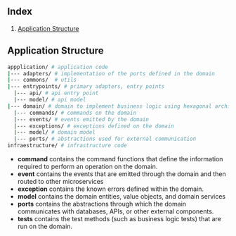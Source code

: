 
## Index

1. [Application Structure](#application-structure)

## Application Structure

```sh
appplication/ # application code
|--- adapters/ # implementation of the ports defined in the domain
|--- commons/  # utils
|--- entrypoints/ # primary adapters, entry points
  |--- api/ # api entry point
  |--- model/ # api model
|--- domain/ # domain to implement business logic using hexagonal architecture
  |--- commands/ # commands on the domain
  |--- events/ # events emitted by the domain
  |--- exceptions/ # exceptions defined on the domain
  |--- model/ # domain model
  |--- ports/ # abstractions used for external communication
infraestructure/ # infrastructure code
```

- **command** contains the command functions that define the information required to perform an operation on the domain.
- **event** contains the events that are emitted through the domain and then routed to other microservices
- **exception** contains the known errors defined within the domain.
- **model** contains the domain entities, value objects, and domain services
- **ports** contains the abstractions through which the domain communicates with databases, APIs, or other external components.
- **tests** contains the test methods (such as business logic tests) that are run on the domain.